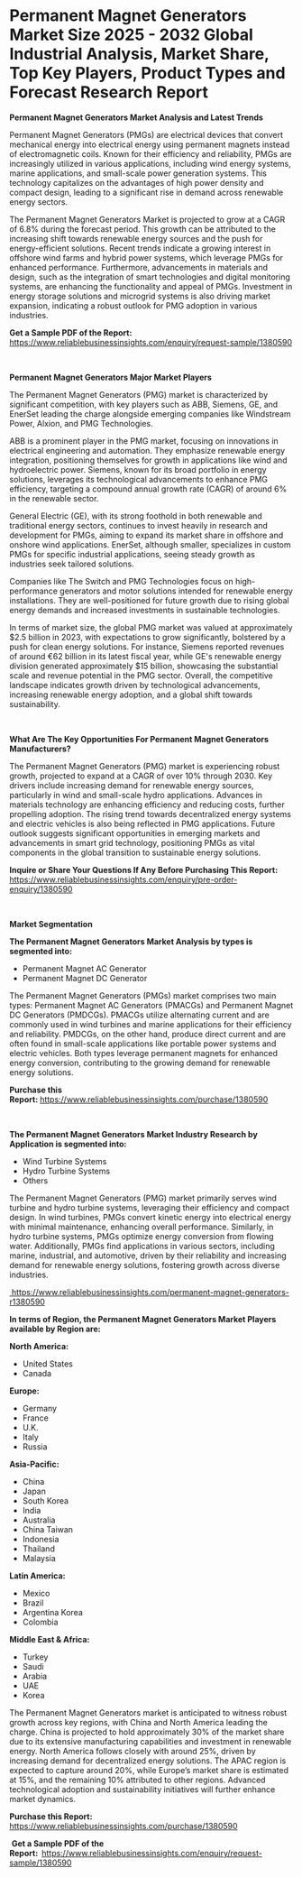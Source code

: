 <p><h1>Permanent Magnet Generators Market Size 2025 - 2032 Global Industrial Analysis, Market Share, Top Key Players, Product Types and Forecast Research Report</h1></p><p><strong>Permanent Magnet Generators Market Analysis and Latest Trends</strong></p>
<p><p>Permanent Magnet Generators (PMGs) are electrical devices that convert mechanical energy into electrical energy using permanent magnets instead of electromagnetic coils. Known for their efficiency and reliability, PMGs are increasingly utilized in various applications, including wind energy systems, marine applications, and small-scale power generation systems. This technology capitalizes on the advantages of high power density and compact design, leading to a significant rise in demand across renewable energy sectors.</p><p>The Permanent Magnet Generators Market is projected to grow at a CAGR of 6.8% during the forecast period. This growth can be attributed to the increasing shift towards renewable energy sources and the push for energy-efficient solutions. Recent trends indicate a growing interest in offshore wind farms and hybrid power systems, which leverage PMGs for enhanced performance. Furthermore, advancements in materials and design, such as the integration of smart technologies and digital monitoring systems, are enhancing the functionality and appeal of PMGs. Investment in energy storage solutions and microgrid systems is also driving market expansion, indicating a robust outlook for PMG adoption in various industries.</p></p>
<p><strong>Get a Sample PDF of the Report:&nbsp;</strong> <a href="https://www.reliablebusinessinsights.com/enquiry/request-sample/1380590?utm_campaign=57&utm_medium=2&utm_source=Github&utm_content=ia&utm_term=16042025&utm_id=permanent-magnet-generators">https://www.reliablebusinessinsights.com/enquiry/request-sample/1380590</a></p>
<p>&nbsp;</p>
<p><strong>Permanent Magnet Generators Major Market Players</strong></p>
<p><p>The Permanent Magnet Generators (PMG) market is characterized by significant competition, with key players such as ABB, Siemens, GE, and EnerSet leading the charge alongside emerging companies like Windstream Power, Alxion, and PMG Technologies.</p><p>ABB is a prominent player in the PMG market, focusing on innovations in electrical engineering and automation. They emphasize renewable energy integration, positioning themselves for growth in applications like wind and hydroelectric power. Siemens, known for its broad portfolio in energy solutions, leverages its technological advancements to enhance PMG efficiency, targeting a compound annual growth rate (CAGR) of around 6% in the renewable sector.</p><p>General Electric (GE), with its strong foothold in both renewable and traditional energy sectors, continues to invest heavily in research and development for PMGs, aiming to expand its market share in offshore and onshore wind applications. EnerSet, although smaller, specializes in custom PMGs for specific industrial applications, seeing steady growth as industries seek tailored solutions.</p><p>Companies like The Switch and PMG Technologies focus on high-performance generators and motor solutions intended for renewable energy installations. They are well-positioned for future growth due to rising global energy demands and increased investments in sustainable technologies.</p><p>In terms of market size, the global PMG market was valued at approximately $2.5 billion in 2023, with expectations to grow significantly, bolstered by a push for clean energy solutions. For instance, Siemens reported revenues of around €62 billion in its latest fiscal year, while GE's renewable energy division generated approximately $15 billion, showcasing the substantial scale and revenue potential in the PMG sector. Overall, the competitive landscape indicates growth driven by technological advancements, increasing renewable energy adoption, and a global shift towards sustainability.</p></p>
<p>&nbsp;</p>
<p><strong>What Are The Key Opportunities For Permanent Magnet Generators Manufacturers?</strong></p>
<p><p>The Permanent Magnet Generators (PMG) market is experiencing robust growth, projected to expand at a CAGR of over 10% through 2030. Key drivers include increasing demand for renewable energy sources, particularly in wind and small-scale hydro applications. Advances in materials technology are enhancing efficiency and reducing costs, further propelling adoption. The rising trend towards decentralized energy systems and electric vehicles is also being reflected in PMG applications. Future outlook suggests significant opportunities in emerging markets and advancements in smart grid technology, positioning PMGs as vital components in the global transition to sustainable energy solutions.</p></p>
<p><strong>Inquire or Share Your Questions If Any Before Purchasing This Report:</strong> <a href="https://www.reliablebusinessinsights.com/enquiry/pre-order-enquiry/1380590?utm_campaign=57&utm_medium=2&utm_source=Github&utm_content=ia&utm_term=16042025&utm_id=permanent-magnet-generators">https://www.reliablebusinessinsights.com/enquiry/pre-order-enquiry/1380590</a></p>
<p>&nbsp;</p>
<p><strong>Market Segmentation</strong></p>
<p><strong>The Permanent Magnet Generators Market Analysis by types is segmented into:</strong></p>
<p><ul><li>Permanent Magnet AC Generator</li><li>Permanent Magnet DC Generator</li></ul></p>
<p><p>The Permanent Magnet Generators (PMGs) market comprises two main types: Permanent Magnet AC Generators (PMACGs) and Permanent Magnet DC Generators (PMDCGs). PMACGs utilize alternating current and are commonly used in wind turbines and marine applications for their efficiency and reliability. PMDCGs, on the other hand, produce direct current and are often found in small-scale applications like portable power systems and electric vehicles. Both types leverage permanent magnets for enhanced energy conversion, contributing to the growing demand for renewable energy solutions.</p></p>
<p><strong>Purchase this Report:&nbsp;</strong><a href="https://www.reliablebusinessinsights.com/purchase/1380590?utm_campaign=57&utm_medium=2&utm_source=Github&utm_content=ia&utm_term=16042025&utm_id=permanent-magnet-generators">https://www.reliablebusinessinsights.com/purchase/1380590</a></p>
<p>&nbsp;</p>
<p><strong>The Permanent Magnet Generators Market Industry Research by Application is segmented into:</strong></p>
<p><ul><li>Wind Turbine Systems</li><li>Hydro Turbine Systems</li><li>Others</li></ul></p>
<p><p>The Permanent Magnet Generators (PMG) market primarily serves wind turbine and hydro turbine systems, leveraging their efficiency and compact design. In wind turbines, PMGs convert kinetic energy into electrical energy with minimal maintenance, enhancing overall performance. Similarly, in hydro turbine systems, PMGs optimize energy conversion from flowing water. Additionally, PMGs find applications in various sectors, including marine, industrial, and automotive, driven by their reliability and increasing demand for renewable energy solutions, fostering growth across diverse industries.</p></p>
<p><a href="https://www.reliablebusinessinsights.com/permanent-magnet-generators-r1380590?utm_campaign=57&utm_medium=2&utm_source=Github&utm_content=ia&utm_term=16042025&utm_id=permanent-magnet-generators">&nbsp;https://www.reliablebusinessinsights.com/permanent-magnet-generators-r1380590</a></p>
<p><strong>In terms of Region, the Permanent Magnet Generators Market Players available by Region are:</strong></p>
<p>
    <p> <strong> North America: </strong>
        <ul>
            <li>United States</li>
            <li>Canada</li>
        </ul>
        </p> 
    <p> <strong> Europe: </strong>
        <ul>
            <li>Germany</li>
            <li>France</li>
            <li>U.K.</li>
            <li>Italy</li>
            <li>Russia</li>
        </ul>
        </p> 
    <p> <strong> Asia-Pacific: </strong>
        <ul>
            <li>China</li>
            <li>Japan</li>
            <li>South Korea</li>
            <li>India</li>
            <li>Australia</li>
            <li>China Taiwan</li>
            <li>Indonesia</li>
            <li>Thailand</li>
            <li>Malaysia</li>
        </ul>
        </p> 
    <p> <strong> Latin America: </strong>
        <ul>
            <li>Mexico</li>
            <li>Brazil</li>
            <li>Argentina Korea</li>
            <li>Colombia</li>
        </ul>
        </p> 
    <p> <strong> Middle East & Africa: </strong>
        <ul>
            <li>Turkey</li>
            <li>Saudi</li>
            <li>Arabia</li>
            <li>UAE</li>
            <li>Korea</li>
        </ul>
    </p>
    </p>
<p><p>The Permanent Magnet Generators market is anticipated to witness robust growth across key regions, with China and North America leading the charge. China is projected to hold approximately 30% of the market share due to its extensive manufacturing capabilities and investment in renewable energy. North America follows closely with around 25%, driven by increasing demand for decentralized energy solutions. The APAC region is expected to capture around 20%, while Europe’s market share is estimated at 15%, and the remaining 10% attributed to other regions. Advanced technological adoption and sustainability initiatives will further enhance market dynamics.</p></p>
<p><strong>Purchase this Report: </strong><a href="https://www.reliablebusinessinsights.com/purchase/1380590?utm_campaign=57&utm_medium=2&utm_source=Github&utm_content=ia&utm_term=16042025&utm_id=permanent-magnet-generators">https://www.reliablebusinessinsights.com/purchase/1380590</a></p>
<p>&nbsp;<strong>Get a Sample PDF of the Report:&nbsp;&nbsp;</strong><a href="https://www.reliablebusinessinsights.com/enquiry/request-sample/1380590?utm_campaign=57&utm_medium=2&utm_source=Github&utm_content=ia&utm_term=16042025&utm_id=permanent-magnet-generators">https://www.reliablebusinessinsights.com/enquiry/request-sample/1380590</a></p>
<p><strong></strong></p>
<p><p></p><p></p><p></p></p>